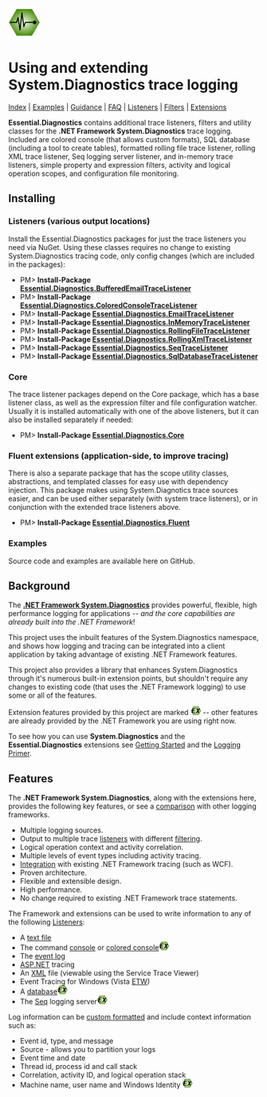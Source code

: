 ![Essential Diagnostics](docs/images/Essential-Diagnostics-64.png)
# Using and extending System.Diagnostics trace logging

[Index](docs/Index.md) | [Examples](docs/Examples.md) | [Guidance](docs/Guidance.md) | [FAQ](docs/FAQ.md) | [Listeners](docs/Listeners.md) | [Filters](docs/Filters.md) | [Extensions](docs/Extensions.md)

**Essential.Diagnostics** contains additional trace listeners, filters and utility classes for the **.NET Framework System.Diagnostics** trace logging. Included are colored console (that allows custom formats), SQL database (including a tool to create tables), formatted rolling file trace listener, rolling XML trace listener, Seq logging server listener, and in-memory trace listeners, simple property and expression filters, activity and logical operation scopes, and configuration file monitoring.

## Installing

### Listeners (various output locations)

Install the Essential.Diagnostics packages for just the trace listeners you need via NuGet. Using these classes requires no change to existing System.Diagnostics tracing code, only config changes (which are included in the packages):

* PM> **Install-Package [Essential.Diagnostics.BufferedEmailTraceListener](http://www.nuget.org/packages/Essential.Diagnostics.BufferedEmailTraceListener)**
* PM> **Install-Package [Essential.Diagnostics.ColoredConsoleTraceListener](http://www.nuget.org/packages/Essential.Diagnostics.ColoredConsoleTraceListener)**
* PM> **Install-Package [Essential.Diagnostics.EmailTraceListener](http://www.nuget.org/packages/Essential.Diagnostics.EmailTraceListener)**
* PM> **Install-Package [Essential.Diagnostics.InMemoryTraceListener](http://www.nuget.org/packages/Essential.Diagnostics.InMemoryTraceListener)**
* PM> **Install-Package [Essential.Diagnostics.RollingFileTraceListener](http://www.nuget.org/packages/Essential.Diagnostics.RollingFileTraceListener)**
* PM> **Install-Package [Essential.Diagnostics.RollingXmlTraceListener](http://www.nuget.org/packages/Essential.Diagnostics.RollingXmlTraceListener)**
* PM> **Install-Package [Essential.Diagnostics.SeqTraceListener](http://www.nuget.org/packages/Essential.Diagnostics.SeqTraceListener)**
* PM> **Install-Package [Essential.Diagnostics.SqlDatabaseTraceListener](http://www.nuget.org/packages/Essential.Diagnostics.SqlDatabaseTraceListener)**

### Core

The trace listener packages depend on the Core package, which has a base listener class, as well as the expression filter and file configuration watcher. Usually it is installed automatically with one of the above listeners, but it can also be installed separately if needed:

* PM> **Install-Package [Essential.Diagnostics.Core](http://www.nuget.org/packages/Essential.Diagnostics.Core)**

### Fluent extensions (application-side, to improve tracing)

There is also a separate package that has the scope utility classes, abstractions, and templated classes for easy use with dependency injection. This package makes using System.Diagnotics trace sources easier, and can be used either separately (with system trace listeners), or in conjunction with the extended trace listeners above.

* PM> **Install-Package [Essential.Diagnostics.Fluent](http://www.nuget.org/packages/Essential.Diagnostics.Fluent)**

### Examples

Source code and examples are available here on GitHub.

## Background

The **[.NET Framework System.Diagnostics](http://msdn.microsoft.com/en-us/library/system.diagnostics.aspx)** provides powerful, flexible, high performance logging for applications -- _and the core capabilities are already built into the .NET Framework_!

This project uses the inbuilt features of the System.Diagnostics namespace, and shows how logging and tracing can be integrated into a client application by taking advantage of existing .NET Framework features.

This project also provides a library that enhances System.Diagnostics through it's numerous built-in extension points, but shouldn't require any changes to existing code (that uses the .NET Framework logging) to use some or all of the features.

Extension features provided by this project are marked ![EX](docs/images/ex.png) -- other features are already provided by the .NET Framework you are using right now.

To see how you can use **System.Diagnostics** and the **Essential.Diagnostics** extensions see [Getting Started](docs/Getting-Started.md) and the [Logging Primer](docs/Logging-Primer.md).
 
## Features

The **.NET Framework System.Diagnostics**, along with the extensions here, provides the following key features, or see a [comparison](docs/Comparison.md) with other logging frameworks.

* Multiple logging sources.
* Output to multiple trace [listeners](docs/Listeners.md) with different [filtering](docs/Filters.md).
* Logical operation context and activity correlation.
* Multiple levels of event types including activity tracing.
* [Integration](docs/Integration.md) with existing .NET Framework tracing (such as WCF).
* Proven architecture.
* Flexible and extensible design.
* High performance.
* No change required to existing .NET Framework trace statements.

The Framework and extensions can be used to write information to any of the following [Listeners](docs/listeners.md):

* A [text file](docs/reference/FileLogTraceListener.md)
* The command [console](docs/Hello-Logging.md) or [colored console](docs/reference/ColoredConsoleTraceListener.md)![EX](docs/images/ex.png)
* The [event log](docs/Windows-Event-Log.md)
* [ASP.NET](docs/reference/WebPageTraceListener.md) tracing
* An [XML](docs/Service-Trace-Viewer.md) file (viewable using the Service Trace Viewer)
* Event Tracing for Windows (Vista [ETW](docs/reference/EventProviderTraceListener.md))
* A [database](docs/reference/SqlDatabaseTraceListener.md)![EX](docs/images/ex.png)
* The [Seq](https://getseq.net/) logging server![EX](docs/images/ex.png)

Log information can be [custom formatted](docs/reference/TraceFormatter.md) and include context information such as:

* Event id, type, and message
* Source - allows you to partition your logs
* Event time and date
* Thread id, process id and call stack
* Correlation, activity ID, and logical operation stack
* Machine name, user name and Windows Identity ![EX](docs/images/ex.png)
